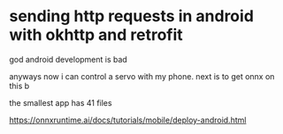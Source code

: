 # sending http requests in android with okhttp and retrofit

god android development is bad

anyways now i can control a servo with my phone. next is to get onnx on this b

the smallest app has 41 files 

https://onnxruntime.ai/docs/tutorials/mobile/deploy-android.html